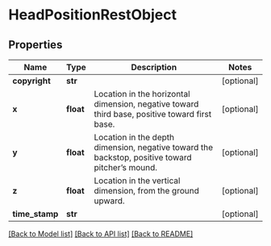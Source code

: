 # HeadPositionRestObject

## Properties
Name | Type | Description | Notes
------------ | ------------- | ------------- | -------------
**copyright** | **str** |  | [optional] 
**x** | **float** | Location in the horizontal dimension, negative toward third base, positive toward first base. | [optional] 
**y** | **float** | Location in the depth dimension, negative toward the backstop, positive toward pitcher’s mound. | [optional] 
**z** | **float** | Location in the vertical dimension, from the ground upward. | [optional] 
**time_stamp** | **str** |  | [optional] 

[[Back to Model list]](../README.md#documentation-for-models) [[Back to API list]](../README.md#documentation-for-api-endpoints) [[Back to README]](../README.md)

